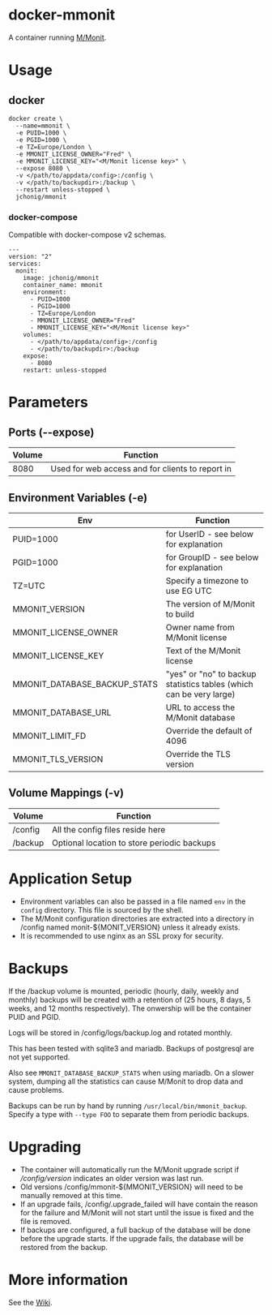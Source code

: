 # docker-mmonit
A container running [M/Monit](https://mmonit.com).

# Usage

## docker

```
docker create \
  --name=mmonit \
  -e PUID=1000 \
  -e PGID=1000 \
  -e TZ=Europe/London \
  -e MMONIT_LICENSE_OWNER="Fred" \
  -e MMONIT_LICENSE_KEY="<M/Monit license key>" \
  --expose 8080 \
  -v </path/to/appdata/config>:/config \
  -v </path/to/backupdir>:/backup \
  --restart unless-stopped \
  jchonig/mmonit
```

### docker-compose

Compatible with docker-compose v2 schemas.

```
---
version: "2"
services:
  monit:
    image: jchonig/mmonit
    container_name: mmonit
    environment:
      - PUID=1000
      - PGID=1000
      - TZ=Europe/London
      - MMONIT_LICENSE_OWNER="Fred"
      - MMONIT_LICENSE_KEY="<M/Monit license key>"
    volumes:
      - </path/to/appdata/config>:/config
      - </path/to/backupdir>:/backup
    expose:
      - 8080
    restart: unless-stopped
```

# Parameters

## Ports (--expose)

| Volume | Function                                         |
|--------|--------------------------------------------------|
| 8080   | Used for web access and for clients to report in |

## Environment Variables (-e)

| Env                          | Function                                                            |
|------------------------------|---------------------------------------------------------------------|
| PUID=1000                    | for UserID - see below for explanation                              |
| PGID=1000                    | for GroupID - see below for explanation                             |
| TZ=UTC                       | Specify a timezone to use EG UTC                                    |
| MMONIT_VERSION               | The version of M\/Monit to build                                    |
| MMONIT_LICENSE_OWNER         | Owner name from M\/Monit license                                    |
| MMONIT_LICENSE_KEY           | Text of the M/Monit license                                         |
| MMONIT_DATABASE_BACKUP_STATS | "yes" or "no" to backup statistics tables (which can be very large) |
| MMONIT_DATABASE_URL          | URL to access the M\/Monit database                                 |
| MMONIT_LIMIT_FD              | Override the default of 4096                                        |
| MMONIT_TLS_VERSION           | Override the TLS version                                            |

## Volume Mappings (-v)

| Volume  | Function                                    |
|---------|---------------------------------------------|
| /config | All the config files reside here            |
| /backup | Optional location to store periodic backups |

# Application Setup

  * Environment variables can also be passed in a file named `env` in
    the `config` directory. This file is sourced by the shell.
  * The M/Monit configuration directories are extracted into a
    directory in /config named monit-${MONIT_VERSION} unless it
    already exists. 
  * It is recommended to use nginx as an SSL proxy for security.

# Backups

If the /backup volume is mounted, periodic (hourly, daily, weekly and
monthly) backups will be created with a retention of (25 hours, 8
days, 5 weeks, and 12 months respectively). The onwership will be the
container PUID and PGID.

Logs will be stored in /config/logs/backup.log and rotated monthly.

This has been tested with sqlite3 and mariadb.  Backups of postgresql
are not yet supported.

Also see `MMONIT_DATABASE_BACKUP_STATS` when using mariadb.  On a
slower system, dumping all the statistics can cause M/Monit to drop
data and cause problems.

Backups can be run by hand by running `/usr/local/bin/mmonit_backup`.
Specify a type with `--type FOO` to separate them from periodic
backups.

# Upgrading

  * The container will automatically run the M/Monit upgrade script if
    */config/version* indicates an older version was last run.
  * Old versions /config/mmonit-${MMONIT_VERSION} will need to be
    manually removed at this time.
  * If an upgrade fails, /config/.upgrade_failed will have contain the
    reason for the failure and M/Monit will not start until the issue
    is fixed and the file is removed.
  * If backups are configured, a full backup of the database will be
    done before the upgrade starts.  If the upgrade fails, the
    database will be restored from the backup.

# More information

See the [Wiki](https://github.com/jchonig/docker-mmonit/wiki).
